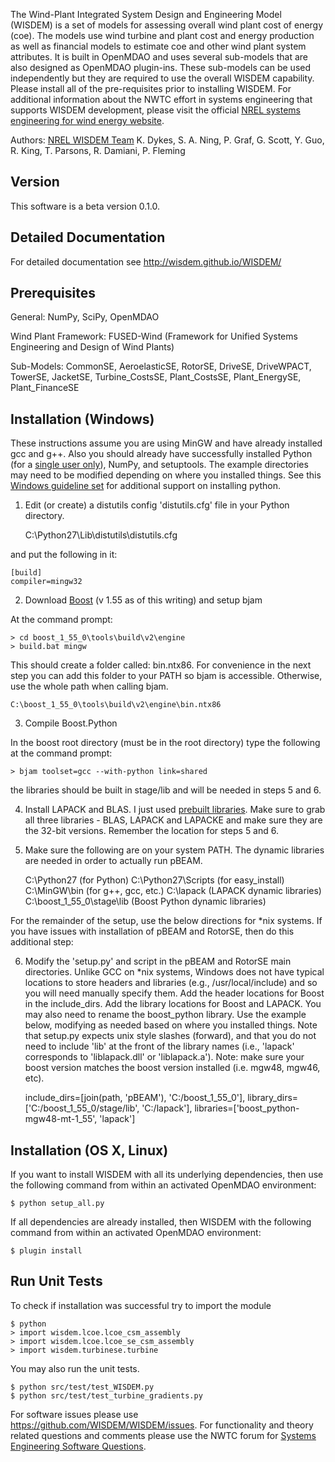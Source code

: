 The Wind-Plant Integrated System Design and Engineering Model (WISDEM) is a set of models for assessing overall wind plant cost of energy (coe).  The models use wind turbine and plant cost and energy production as well as financial models to estimate coe and other wind plant system attributes.  It is built in OpenMDAO and uses several sub-models that are also designed as OpenMDAO plugin-ins.  These sub-models can be used independently but they are required to use the overall WISDEM capability.  Please install all of the pre-requisites prior to installing WISDEM.  For additional information about the NWTC effort in systems engineering that supports WISDEM development, please visit the official [NREL systems engineering for wind energy website](http://www.nrel.gov/wind/systems_engineering/).

Authors: [NREL WISDEM Team](mailto:nrel.wisdem+wisdem@gmail.com)
K. Dykes, S. A. Ning, P. Graf, G. Scott, Y. Guo, R. King, T. Parsons, R. Damiani, P. Fleming

## Version

This software is a beta version 0.1.0.

## Detailed Documentation

For detailed documentation see <http://wisdem.github.io/WISDEM/>

## Prerequisites

General: NumPy, SciPy, OpenMDAO

Wind Plant Framework: FUSED-Wind (Framework for Unified Systems Engineering and Design of Wind Plants)

Sub-Models: CommonSE, AeroelasticSE, RotorSE, DriveSE, DriveWPACT, TowerSE, JacketSE, Turbine_CostsSE, Plant_CostsSE, Plant_EnergySE, Plant_FinanceSE

## Installation (Windows)

These instructions assume you are using MinGW and have already installed gcc and g++.
Also you should already have successfully installed Python (for a [single user only](http://bugs.python.org/issue5459#msg101098)), NumPy, and setuptools.
The example directories may need to be modified depending on where you installed things.  See this [Windows guideline set](https://nwtc.nrel.gov/system/files/Windows%20OpenMDAO%20Install%20Tips.pdf) for additional support on installing python.

1) Edit (or create) a distutils config 'distutils.cfg' file in your Python directory.

    C:\Python27\Lib\distutils\distutils.cfg

and put the following in it:

    [build]
    compiler=mingw32


2) Download [Boost](http://www.boost.org) (v 1.55 as of this writing) and setup bjam

At the command prompt:

    > cd boost_1_55_0\tools\build\v2\engine
    > build.bat mingw

This should create a folder called: bin.ntx86.  For convenience in the next step you can add this folder to your PATH so bjam is accessible.  Otherwise, use the whole path when calling bjam.

    C:\boost_1_55_0\tools\build\v2\engine\bin.ntx86

3) Compile Boost.Python

In the boost root directory (must be in the root directory) type the following at the command prompt:

    > bjam toolset=gcc --with-python link=shared

the libraries should be built in stage/lib and will be needed in steps 5 and 6.

4) Install LAPACK and BLAS.  I just used [prebuilt libraries](http://icl.cs.utk.edu/lapack-for-windows/lapack/#libraries).  Make sure to grab all three libraries - BLAS, LAPACK and LAPACKE and make sure they are the 32-bit versions.
Remember the location for steps 5 and 6.

5) Make sure the following are on your system PATH.  The dynamic libraries are needed in order to actually run pBEAM.

    C:\Python27  (for Python)
    C:\Python27\Scripts  (for easy_install)
    C:\MinGW\bin  (for g++, gcc, etc.)
    C:\lapack  (LAPACK dynamic libraries)
    C:\boost_1_55_0\stage\lib  (Boost Python dynamic libraries)

For the remainder of the setup, use the below directions for *nix systems.  If you have issues with installation of pBEAM and RotorSE, then do this additional step:

6) Modify the 'setup.py' and script in the pBEAM and RotorSE main directories.  Unlike GCC on *nix systems, Windows does not have typical locations to store headers and libraries (e.g., /usr/local/include) and so you will need manually specify them.  Add the header locations for Boost in the include_dirs.  Add the library locations for Boost and LAPACK.  You may also need to rename the boost_python library.  Use the example below, modifying as needed based on where you installed things.  Note that setup.py expects unix style slashes (forward), and that you do not need to include 'lib' at the front of the library names (i.e., 'lapack' corresponds to 'liblapack.dll' or 'liblapack.a').  Note: make sure your boost version matches the boost version installed (i.e. mgw48, mgw46, etc).

    include_dirs=[join(path, 'pBEAM'), 'C:/boost_1_55_0'],
    library_dirs=['C:/boost_1_55_0/stage/lib', 'C:/lapack'],
    libraries=['boost_python-mgw48-mt-1_55', 'lapack']


## Installation (OS X, Linux)

If you want to install WISDEM with all its underlying dependencies, then use the following command from within an activated OpenMDAO environment:

    $ python setup_all.py

If all dependencies are already installed, then WISDEM with the following command from within an activated OpenMDAO environment:

    $ plugin install

## Run Unit Tests

To check if installation was successful try to import the module

	$ python
	> import wisdem.lcoe.lcoe_csm_assembly
	> import wisdem.lcoe.lcoe_se_csm_assembly
	> import wisdem.turbinese.turbine

You may also run the unit tests.

	$ python src/test/test_WISDEM.py
	$ python src/test/test_turbine_gradients.py

For software issues please use <https://github.com/WISDEM/WISDEM/issues>.  For functionality and theory related questions and comments please use the NWTC forum for [Systems Engineering Software Questions](https://wind.nrel.gov/forum/wind/viewtopic.php?f=34&t=1002).